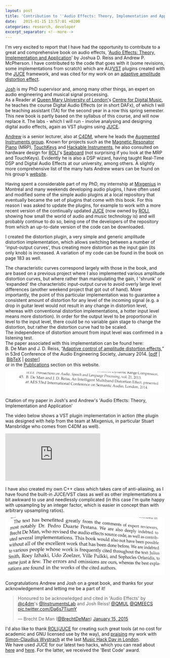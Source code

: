```yaml
---
layout: post
title: 'Contribution to ''Audio Effects: Theory, Implementation and Application'''
date:   2015-01-15 13:57:01 +0200
categories: research, developer
excerpt_separator: <!--more-->
---
```


I'm very excited to report that I have had the opportunity to contribute to a great and comprehensive book on audio effects, '[Audio Effects: Theory, Implementation and Application](http://www.amazon.co.uk/Audio-Effects-Theory-Implementation-Application/dp/1466560282/ref=sr_1_1?s=books&ie=UTF8&qid=1421343120&sr=1-1)' by Joshua D. Reiss and Andrew P. McPherson. I have contributed to the code that goes with it (some revisions, some implementations from scratch) which are AU/[VST](http://www.steinberg.net/en/company/developers.html) plugins created with the [JUCE](http://www.juce.com) framework, and was cited for my work on an [adaptive amplitude distortion effect](http://brechtdeman.com/downloads/aes53.pdf).   

[Josh](http://www.eecs.qmul.ac.uk/~josh/) is my PhD supervisor and, among many other things, an expert on audio engineering and musical signal processing.   
As a Reader at [Queen Mary University of London'](http://www.qmul.ac.uk)s [Centre for Digital Music](http://c4dm.eecs.qmul.ac.uk), he teaches the course Digital Audio Effects (or in short DAFx), of which I will be teaching assistant (TA) for the second year in a row this spring semester. This new book is partly based on the syllabus of this course, and will now replace it. The labs - which I will run - involve analysing and designing digital audio effects, again as VST plugins using [JUCE](http://www.juce.com). 

<!--more-->

[Andrew](http://www.eecs.qmul.ac.uk/~andrewm/) is a senior lecturer, also at [C4DM](http://c4dm.eecs.qmul.ac.uk), where he leads the [Augmented Instruments group](http://www.eecs.qmul.ac.uk/~andrewm/). Known for projects such as the [Magnetic Resonator Piano](http://www.eecs.qmul.ac.uk/~andrewm/research.html#mrp) (MRP), [TouchKeys](http://www.eecs.qmul.ac.uk/~andrewm/research.html#touchkeys) and [Hackable Instruments](http://www.eecs.qmul.ac.uk/~andrewm/research.html#hackable), he also consulted on hardware design for [ROLI](https://www.roli.com)'s [Seaboard](https://www.roli.com/seaboard/) (not surprising if you look at the MRP and TouchKeys). Evidently he is also a DSP wizard, having taught Real-Time DSP and Digital Audio Effects at our university, among others. A slightly more comprehensive list of the many hats Andrew wears can be found on his group's [website](http://www.eecs.qmul.ac.uk/~andrewm/). 

Having spent a considerable part of my PhD, my internship at [Mixgenius](http://mixgenius.com) in Montréal and many weekends developing audio plugins, I have often used and modified some of the simple audio plugins at a local repository that eventually became the set of plugins that come with this book. For this reason I was asked to update the plugins, for example to work with a more recent version of the continually updated [JUCE](http://www.juce.com) (now owned by [ROLI](https://www.roli.com), showing how small the world of audio and music technology is) and will probably continue to do so, being one of the developers of the repository from which an up-to-date version of the code can be downloaded.   

I created the distortion plugin, a very simple and generic amplitude distortion implementation, which allows switching between a number of 'input-output curves', thus creating more distortion as the input gain (its only knob) is increased. A variation of my code can be found in the book on page 183 as well.   

The characteristic curves correspond largely with those in the book, and are based on a previous project where I also implemented various amplitude distortion curves, but where rather than manipulating the gain, I 'shrunk' or 'expanded' the characteristic input-output curve to avoid overly large level differences (another weekend project that got out of hand). More importantly, the point of this particular implementation was to guarantee a consistent amount of distortion for any level of the incoming signal (e.g. a drop in guitar level would not result in any change in distortion level, whereas with conventional distortion implementations, a hotter input level means more distortion). In order for the output level to be proportional in level to the input level, there could be no variable gain stage to change the distortion, but rather the distortion curve had to be scaled.   
The independence of distortion amount from input level was confirmed in a listening test.   
The paper associated with this implementation can be found here:  
B. De Man and J. D. Reiss, “[Adaptive control of amplitude distortion effects](http://www.aes.org/e-lib/browse.cfm?elib=17118),” in 53rd Conference of the Audio Engineering Society, January 2014\. [[pdf](http://brechtdeman.com/downloads/aes53.pdf) | [BibTeX](http://www.brechtdeman.com/downloads/aes53.txt) | [poster](http://www.brechtdeman.com/downloads/aes53poster.pdf)]  
or in the [Publications](/publications.html) section on this website.   


![Citation](/uploads/3/4/4/2/34427003/9939922_orig.jpg)

Citation of my paper in Josh's and Andrew's 'Audio Effects: Theory, Implementation and Application'


The video below shows a VST plugin implementation in action (the plugin was designed with help from the team at Mixgenius, in particular Stuart Mansbridge who comes from C4DM as well).   

<iframe src="http://www.youtube.com/embed/BK-Cd_cNc0E?wmode=opaque" frameborder="0" allowfullscreen=""></iframe>


I have also created my own C++ class which takes care of anti-aliasing, as I have found the built-in JUCE/VST class as well as other implementations a bit awkward to use and needlessly complicated (in this case I'm quite happy with upsampling by an integer factor, which is easier in concept than with arbitrary upsampling ratios).   

![Acknowledgement](/uploads/3/4/4/2/34427003/929033_orig.jpg)


Congratulations Andrew and Josh on a great book, and thanks for your acknowledgement and letting me be a part of it!


> Honoured to be acknowledged and cited in 'Audio Effects' by [@c4dm](https://twitter.com/c4dm)'s [@InstrumentsLab](https://twitter.com/InstrumentsLab) and Josh Reiss! [@QMUL](https://twitter.com/QMUL) [@QMEECS](https://twitter.com/QMEECS) [pic.twitter.com/Da6s7TiumY](http://t.co/Da6s7TiumY)
> 
> — Brecht De Man ([@BrechtDeMan](https://twitter.com/BrechtDeMan)) [January 15, 2015](https://twitter.com/BrechtDeMan/status/555780077645201409)


I'd also like to thank [ROLI](https://www.roli.com)/[JUCE](http://www.juce.com) for creating such great tools (at no cost for academic and GNU licensed use by the way), and [praising](https://twitter.com/WeAreROLI/status/544132601800564736) my work with [Simon-Claudius Wystrach](http://simonclaudius.com) at the last [Music Hack Day in London](https://www.hackerleague.org/hackathons/music-hack-day-london-2014).   
We have used JUCE for our latest two hacks, which you can read about [here](https://www.hackerleague.org/hackathons/music-hack-day-london-2014/hacks/passivist) and [here](http://labrosa.ee.columbia.edu/hamr_ismir2014/proceedings/doku.php?id=intelligent_audio_switch_box). For the latter, we received the 'Best Code' award. 

